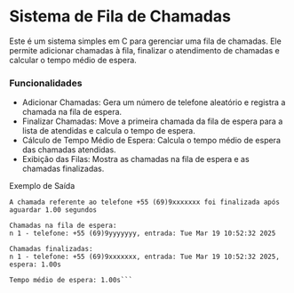 # Sistema de Fila de Chamadas

Este é um sistema simples em C para gerenciar uma fila de chamadas. Ele permite adicionar chamadas à fila, finalizar o atendimento de chamadas e calcular o tempo médio de espera.

### Funcionalidades
- Adicionar Chamadas: Gera um número de telefone aleatório e registra a chamada na fila de espera.
- Finalizar Chamadas: Move a primeira chamada da fila de espera para a lista de atendidas e calcula o tempo de espera.
- Cálculo de Tempo Médio de Espera: Calcula o tempo médio de espera das chamadas atendidas.
- Exibição das Filas: Mostra as chamadas na fila de espera e as chamadas finalizadas.

Exemplo de Saída

```foi a adicionado à lista de espera o cliente número 1, telefone +55 (69)9xxxxxxx
A chamada referente ao telefone +55 (69)9xxxxxxx foi finalizada após aguardar 1.00 segundos

Chamadas na fila de espera:
n 1 - telefone: +55 (69)9yyyyyyy, entrada: Tue Mar 19 10:52:32 2025

Chamadas finalizadas:
n 1 - telefone: +55 (69)9xxxxxxx, entrada: Tue Mar 19 10:52:32 2025, espera: 1.00s

Tempo médio de espera: 1.00s```
